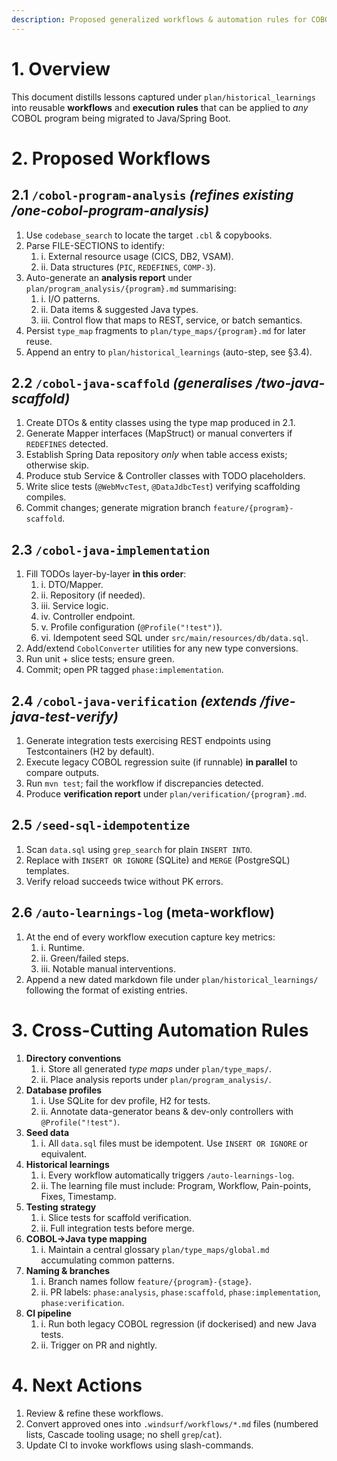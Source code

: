 ```yaml
---
description: Proposed generalized workflows & automation rules for COBOL→Java migration
---
```


# 1. Overview

This document distills lessons captured under `plan/historical_learnings` into reusable **workflows** and **execution rules** that can be applied to *any* COBOL program being migrated to Java/Spring Boot.

# 2. Proposed Workflows

## 2.1 `/cobol-program-analysis` *(refines existing /one-cobol-program-analysis)*
1. Use `codebase_search` to locate the target `.cbl` & copybooks.
2. Parse FILE-SECTIONS to identify:
   1. i. External resource usage (CICS, DB2, VSAM).
   2. ii. Data structures (`PIC`, `REDEFINES`, `COMP-3`).
3. Auto-generate an **analysis report** under `plan/program_analysis/{program}.md` summarising:
   1. i. I/O patterns.
   2. ii. Data items & suggested Java types.
   3. iii. Control flow that maps to REST, service, or batch semantics.
4. Persist `type_map` fragments to `plan/type_maps/{program}.md` for later reuse.
5. Append an entry to `plan/historical_learnings` (auto-step, see §3.4).

## 2.2 `/cobol-java-scaffold` *(generalises /two-java-scaffold)*
1. Create DTOs & entity classes using the type map produced in 2.1.
2. Generate Mapper interfaces (MapStruct) or manual converters if `REDEFINES` detected.
3. Establish Spring Data repository *only* when table access exists; otherwise skip.
4. Produce stub Service & Controller classes with TODO placeholders.
5. Write slice tests (`@WebMvcTest`, `@DataJdbcTest`) verifying scaffolding compiles.
6. Commit changes; generate migration branch `feature/{program}-scaffold`.

## 2.3 `/cobol-java-implementation`
1. Fill TODOs layer-by-layer **in this order**:
   1. i. DTO/Mapper.
   2. ii. Repository (if needed).
   3. iii. Service logic.
   4. iv. Controller endpoint.
   5. v. Profile configuration (`@Profile("!test")`).
   6. vi. Idempotent seed SQL under `src/main/resources/db/data.sql`.
2. Add/extend `CobolConverter` utilities for any new type conversions.
3. Run unit + slice tests; ensure green.
4. Commit; open PR tagged `phase:implementation`.

## 2.4 `/cobol-java-verification` *(extends /five-java-test-verify)*
1. Generate integration tests exercising REST endpoints using Testcontainers (H2 by default).
2. Execute legacy COBOL regression suite (if runnable) **in parallel** to compare outputs.
3. Run `mvn test`; fail the workflow if discrepancies detected.
4. Produce **verification report** under `plan/verification/{program}.md`.

## 2.5 `/seed-sql-idempotentize`
1. Scan `data.sql` using `grep_search` for plain `INSERT INTO`.
2. Replace with `INSERT OR IGNORE` (SQLite) and `MERGE` (PostgreSQL) templates.
3. Verify reload succeeds twice without PK errors.

## 2.6 `/auto-learnings-log` (meta-workflow)
1. At the end of every workflow execution capture key metrics:
   1. i. Runtime.
   2. ii. Green/failed steps.
   3. iii. Notable manual interventions.
2. Append a new dated markdown file under `plan/historical_learnings/` following the format of existing entries.

# 3. Cross-Cutting Automation Rules

1. **Directory conventions**
   1. i. Store all generated *type maps* under `plan/type_maps/`.
   2. ii. Place analysis reports under `plan/program_analysis/`.
2. **Database profiles**
   1. i. Use SQLite for dev profile, H2 for tests.
   2. ii. Annotate data-generator beans & dev-only controllers with `@Profile("!test")`.
3. **Seed data**
   1. i. All `data.sql` files must be idempotent. Use `INSERT OR IGNORE` or equivalent.
4. **Historical learnings**
   1. i. Every workflow automatically triggers `/auto-learnings-log`.
   2. ii. The learning file must include: Program, Workflow, Pain-points, Fixes, Timestamp.
5. **Testing strategy**
   1. i. Slice tests for scaffold verification.
   2. ii. Full integration tests before merge.
6. **COBOL→Java type mapping**
   1. i. Maintain a central glossary `plan/type_maps/global.md` accumulating common patterns.
7. **Naming & branches**
   1. i. Branch names follow `feature/{program}-{stage}`.
   2. ii. PR labels: `phase:analysis`, `phase:scaffold`, `phase:implementation`, `phase:verification`.
8. **CI pipeline**
   1. i. Run both legacy COBOL regression (if dockerised) and new Java tests.
   2. ii. Trigger on PR and nightly.

# 4. Next Actions

1. Review & refine these workflows.
2. Convert approved ones into `.windsurf/workflows/*.md` files (numbered lists, Cascade tooling usage; no shell `grep`/`cat`).
3. Update CI to invoke workflows using slash-commands.
